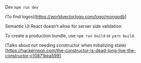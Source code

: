 Dev
`npm run dev`

(To find logos)[https://worldvectorlogo.com/logo/mongodb]

Semantic UI React doesn't allow for server side validation

To create a production bundle, use `npm run build` or `yarn build`.

(Talks about not needing constructor when initializing state)[https://hackernoon.com/the-constructor-is-dead-long-live-the-constructor-c10871bea599]